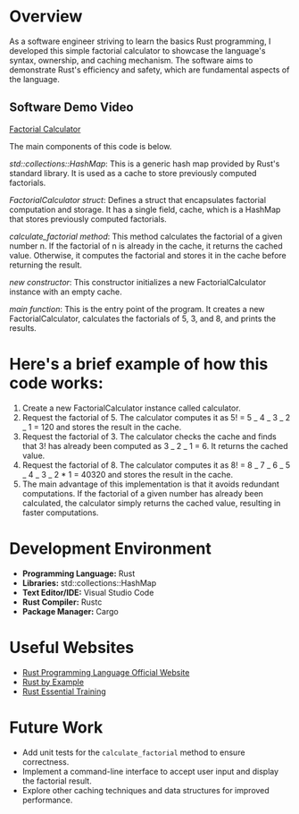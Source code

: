 # Overview

As a software engineer striving to learn the basics Rust programming, I developed this simple factorial calculator to showcase the language's syntax, ownership, and caching mechanism. The software aims to demonstrate Rust's efficiency and safety, which are fundamental aspects of the language.

## Software Demo Video

[Factorial Calculator](https://youtu.be/xp1UtZqOFik)

The main components of this code is below.

_std::collections::HashMap_: This is a generic hash map provided by Rust's standard library. It is used as a cache to store previously computed factorials.

_FactorialCalculator struct_: Defines a struct that encapsulates factorial computation and storage. It has a single field, cache, which is a HashMap that stores previously computed factorials.

_calculate_factorial method_: This method calculates the factorial of a given number n. If the factorial of n is already in the cache, it returns the cached value. Otherwise, it computes the factorial and stores it in the cache before returning the result.

_new constructor_: This constructor initializes a new FactorialCalculator instance with an empty cache.

_main function_: This is the entry point of the program. It creates a new FactorialCalculator, calculates the factorials of 5, 3, and 8, and prints the results.

# Here's a brief example of how this code works:

1. Create a new FactorialCalculator instance called calculator.
2. Request the factorial of 5. The calculator computes it as 5! = 5 _ 4 _ 3 _ 2 _ 1 = 120 and stores the result in the cache.
3. Request the factorial of 3. The calculator checks the cache and finds that 3! has already been computed as 3 _ 2 _ 1 = 6. It returns the cached value.
4. Request the factorial of 8. The calculator computes it as 8! = 8 _ 7 _ 6 _ 5 _ 4 _ 3 _ 2 \* 1 = 40320 and stores the result in the cache.
5. The main advantage of this implementation is that it avoids redundant computations. If the factorial of a given number has already been calculated, the calculator simply returns the cached value, resulting in faster computations.

# Development Environment

- **Programming Language:** Rust
- **Libraries:** std::collections::HashMap
- **Text Editor/IDE:** Visual Studio Code
- **Rust Compiler:** Rustc
- **Package Manager:** Cargo

# Useful Websites

- [Rust Programming Language Official Website](https://www.rust-lang.org/)
- [Rust by Example](https://doc.rust-lang.org/stable/rust-by-example/)
- [Rust Essential Training](https://www.linkedin.com/learning/rust-essential-training/solution-max-min-mean?u=2153100)

# Future Work

- Add unit tests for the `calculate_factorial` method to ensure correctness.
- Implement a command-line interface to accept user input and display the factorial result.
- Explore other caching techniques and data structures for improved performance.
